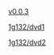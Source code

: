 [v0.0.3](https://github.com/littleflute/Pink-Floyd1/edit/master/README.md)

[1g132/dvd1](1g132/dvd1)

[1g132/dvd2](1g132/dvd2)
